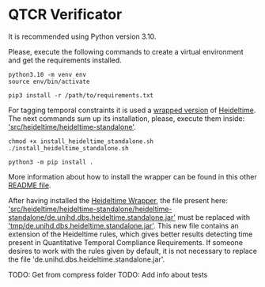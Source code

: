 # QTCR Verificator


It is recommended using Python version 3.10.

Please, execute the following commands to create a virtual environment and get the requirements installed.

```
python3.10 -m venv env
source env/bin/activate
```

```
pip3 install -r /path/to/requirements.txt
```


For tagging temporal constraints it is used a [wrapped version](https://github.services.devops.takamol.support/PhilipEHausner/python_heideltime "Python HeidelTime Wrapper") 
of [Heideltime](https://github.com/HeidelTime/heideltime "Heideltime"). The next commands sum up its installation, please, execute them inside: ['src/heideltime/heideltime-standalone'](src/heideltime/heideltime-standalone "Link to 'heideltime-standalone' folder").

```
chmod +x install_heideltime_standalone.sh
./install_heideltime_standalone.sh
```

```
python3 -m pip install .
```

More information about how to install the wrapper can be found in this other [README file](/src/heideltime/README.md).

After having installed the [Heideltime Wrapper](https://github.services.devops.takamol.support/PhilipEHausner/python_heideltime "Heideltime Wrapper"), 
the file present here: ['src/heideltime/heideltime-standalone/heideltime-standalone/de.unihd.dbs.heideltime.standalone.jar'](src/heideltime/heideltime-standalone/heideltime-standalone/de.unihd.dbs.heideltime.standalone.jar) 
must be replaced with ['tmp/de.unihd.dbs.heideltime.standalone.jar'](tmp/de.unihd.dbs.heideltime.standalone.jar). 
This new file contains an extension of the Heideltime rules, which gives better results detecting time present in Quantitative Temporal Compliance Requirements. 
If someone desires to work with the rules given by default, it is not necessary to replace the file 'de.unihd.dbs.heideltime.standalone.jar'.




TODO: Get from compress folder
TODO: Add info about tests




